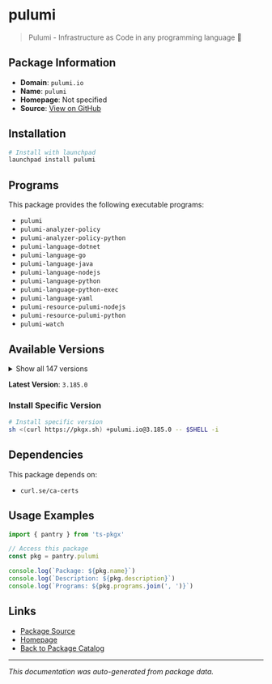 # pulumi

> Pulumi - Infrastructure as Code in any programming language 🚀

## Package Information

- **Domain**: `pulumi.io`
- **Name**: `pulumi`
- **Homepage**: Not specified
- **Source**: [View on GitHub](https://github.com/pkgxdev/pantry/tree/main/projects/pulumi.io/package.yml)

## Installation

```bash
# Install with launchpad
launchpad install pulumi
```

## Programs

This package provides the following executable programs:

- `pulumi`
- `pulumi-analyzer-policy`
- `pulumi-analyzer-policy-python`
- `pulumi-language-dotnet`
- `pulumi-language-go`
- `pulumi-language-java`
- `pulumi-language-nodejs`
- `pulumi-language-python`
- `pulumi-language-python-exec`
- `pulumi-language-yaml`
- `pulumi-resource-pulumi-nodejs`
- `pulumi-resource-pulumi-python`
- `pulumi-watch`

## Available Versions

<details>
<summary>Show all 147 versions</summary>

- `3.185.0`, `3.184.0`, `3.183.0`, `3.182.0`, `3.181.0`
- `3.180.0`, `3.178.0`, `3.177.0`, `3.176.0`, `3.175.0`
- `3.174.0`, `3.173.0`, `3.172.0`, `3.171.0`, `3.170.0`
- `3.169.0`, `3.168.0`, `3.167.0`, `3.166.0`, `3.165.0`
- `3.163.0`, `3.162.0`, `3.161.0`, `3.158.0`, `3.157.0`
- `3.156.0`, `3.155.0`, `3.154.0`, `3.153.1`, `3.153.0`
- `3.152.0`, `3.151.0`, `3.150.0`, `3.149.0`, `3.148.0`
- `3.147.0`, `3.146.0`, `3.145.0`, `3.144.1`, `3.144.0`
- `3.143.0`, `3.142.0`, `3.141.0`, `3.140.0`, `3.139.0`
- `3.138.0`, `3.137.0`, `3.136.1`, `3.136.0`, `3.135.1`
- `3.135.0`, `3.134.1`, `3.134.0`, `3.133.0`, `3.132.0`
- `3.131.0`, `3.130.0`, `3.129.0`, `3.128.0`, `3.127.0`
- `3.126.0`, `3.125.0`, `3.124.0`, `3.123.0`, `3.122.0`
- `3.121.0`, `3.120.0`, `3.119.0`, `3.118.0`, `3.117.0`
- `3.116.1`, `3.116.0`, `3.115.2`, `3.115.1`, `3.115.0`
- `3.114.0`, `3.113.3`, `3.113.2`, `3.113.1`, `3.113.0`
- `3.112.0`, `3.111.1`, `3.111.0`, `3.110.0`, `3.109.0`
- `3.108.1`, `3.108.0`, `3.107.0`, `3.106.0`, `3.105.0`
- `3.104.2`, `3.104.1`, `3.104.0`, `3.103.1`, `3.103.0`
- `3.102.0`, `3.101.1`, `3.101.0`, `3.100.0`, `3.99.0`
- `3.98.0`, `3.97.0`, `3.96.2`, `3.96.1`, `3.96.0`
- `3.95.0`, `3.94.2`, `3.94.1`, `3.94.0`, `3.93.0`
- `3.92.0`, `3.91.1`, `3.91.0`, `3.90.1`, `3.90.0`
- `3.89.0`, `3.88.1`, `3.88.0`, `3.87.0`, `3.86.0`
- `3.85.0`, `3.84.0`, `3.83.0`, `3.82.1`, `3.82.0`
- `3.81.0`, `3.80.0`, `3.79.0`, `3.78.1`, `3.78.0`
- `3.77.1`, `3.77.0`, `3.76.1`, `3.76.0`, `3.75.0`
- `3.74.0`, `3.73.0`, `3.72.2`, `3.72.1`, `3.72.0`
- `3.71.0`, `3.70.0`, `3.69.0`, `3.68.0`, `3.67.1`
- `3.67.0`, `3.66.0`

</details>

**Latest Version**: `3.185.0`

### Install Specific Version

```bash
# Install specific version
sh <(curl https://pkgx.sh) +pulumi.io@3.185.0 -- $SHELL -i
```

## Dependencies

This package depends on:

- `curl.se/ca-certs`

## Usage Examples

```typescript
import { pantry } from 'ts-pkgx'

// Access this package
const pkg = pantry.pulumi

console.log(`Package: ${pkg.name}`)
console.log(`Description: ${pkg.description}`)
console.log(`Programs: ${pkg.programs.join(', ')}`)
```

## Links

- [Package Source](https://github.com/pkgxdev/pantry/tree/main/projects/pulumi.io/package.yml)
- [Homepage](#)
- [Back to Package Catalog](../../package-catalog.md)

---

*This documentation was auto-generated from package data.*
